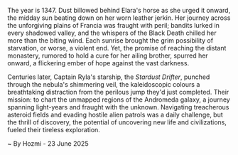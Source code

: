 
The year is 1347.  Dust billowed behind Elara's horse as she urged it onward, the midday sun beating down on her worn leather jerkin.  Her journey across the unforgiving plains of Francia was fraught with peril; bandits lurked in every shadowed valley, and the whispers of the Black Death chilled her more than the biting wind.  Each sunrise brought the grim possibility of starvation, or worse, a violent end. Yet, the promise of reaching the distant monastery, rumored to hold a cure for her ailing brother, spurred her onward, a flickering ember of hope against the vast darkness.

Centuries later, Captain Ryla's starship, the *Stardust Drifter*, punched through the nebula's shimmering veil, the kaleidoscopic colours a breathtaking distraction from the perilous jump they'd just completed.  Their mission: to chart the unmapped regions of the Andromeda galaxy, a journey spanning light-years and fraught with the unknown.  Navigating treacherous asteroid fields and evading hostile alien patrols was a daily challenge, but the thrill of discovery, the potential of uncovering new life and civilizations, fueled their tireless exploration.

~ By Hozmi - 23 June 2025
